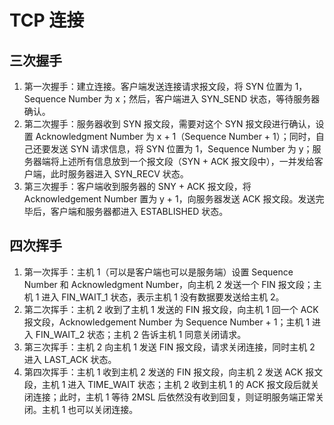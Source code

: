 # TCP 连接

## 三次握手

1. 第一次握手：建立连接。客户端发送连接请求报文段，将 SYN 位置为 1，Sequence Number 为 x；然后，客户端进入 SYN_SEND 状态，等待服务器确认。
2. 第二次握手：服务器收到 SYN 报文段，需要对这个 SYN 报文段进行确认，设置 Acknowledgment Number 为 x + 1（Sequence Number + 1）；同时，自己还要发送 SYN 请求信息，将 SYN 位置为 1，Sequence Number 为 y；服务器端将上述所有信息放到一个报文段（SYN + ACK 报文段中），一并发给客户端，此时服务器进入 SYN_RECV 状态。
3. 第三次握手：客户端收到服务器的 SNY + ACK 报文段，将 Acknowledgement Number 置为 y + 1，向服务器发送 ACK 报文段。发送完毕后，客户端和服务器都进入 ESTABLISHED 状态。

## 四次挥手

1. 第一次挥手：主机 1（可以是客户端也可以是服务端）设置 Sequence Number 和 Acknowledgment Number，向主机 2 发送一个 FIN 报文段；主机 1 进入 FIN_WAIT_1 状态，表示主机 1 没有数据要发送给主机 2。
2. 第二次挥手：主机 2 收到了主机 1 发送的 FIN 报文段，向主机 1 回一个 ACK 报文段，Acknowledgement Number 为 Sequence Number + 1；主机 1 进入 FIN_WAIT_2 状态；主机 2 告诉主机 1 同意关闭请求。
3. 第三次挥手：主机 2 向主机 1 发送 FIN 报文段，请求关闭连接，同时主机 2 进入 LAST_ACK 状态。
4. 第四次挥手：主机 1 收到主机 2 发送的 FIN 报文段，向主机 2 发送 ACK 报文段，主机 1 进入 TIME_WAIT 状态；主机 2 收到主机 1 的 ACK 报文段后就关闭连接；此时，主机 1 等待 2MSL 后依然没有收到回复，则证明服务端正常关闭。主机 1 也可以关闭连接。